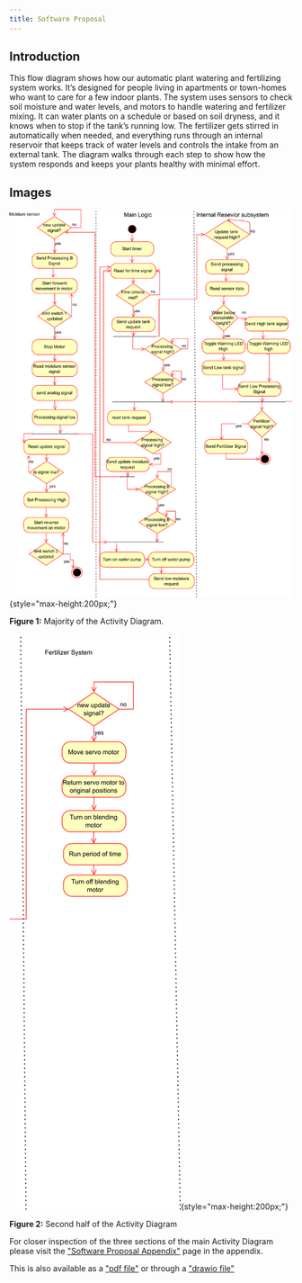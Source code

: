 ```yaml
---
title: Software Proposal
---
```


## Introduction

This flow diagram shows how our automatic plant watering and fertilizing system works. It’s designed for people living in apartments or town-homes who want to care for a few indoor plants. The system uses sensors to check soil moisture and water levels, and motors to handle watering and fertilizer mixing. It can water plants on a schedule or based on soil dryness, and it knows when to stop if the tank’s running low. The fertilizer gets stirred in automatically when needed, and everything runs through an internal reservoir that keeps track of water levels and controls the intake from an external tank. The diagram walks through each step to show how the system responds and keeps your plants healthy with minimal effort.

## Images

![bulk of Diagram](image/bulkSoftware.png){style="max-height:200px;"}

**Figure 1:** Majority of the Activity Diagram.

![secondary section](image/FertilizerSoftware.png){style="max-height:200px;"}

**Figure 2:** Second half of the Activity Diagram

For closer inspection of the three sections of the main Activity Diagram please visit the ["Software Proposal Appendix"](https://egr304-2025-f-102.github.io/Appendix/App-Software-prop/) page in the appendix.

This is also available as a ["pdf file"](image/Software_Proposal.pdf) or through a ["drawio file"](image/Software_Proposal.drawio)
<!--
## Research Question

* Bullet Point 1
* Bullet Point 2
* Bullet Point 3

## Images

![image caption](https://idealab.asu.edu/assets/images/research/jumper1.png)

![dead bug circuit](Image01.jpg){style width:"350" height:"300;"}
**Figure 2:** Early PCB working design

![showcase](ImageShowcase.png)
**Figure 3:** Innovation Showcase Spring '25, where the products were a STEM-themed display that demonstrates a single scientific/engineering concept with the intended user of K-12 students interested in learning about science, technology, engineering, or math.

## Results

1. Numbered Point 1
1. Numbered Point 2
1. Numbered Point 3

## Conclusions and Future Work

## External Links

[example link to idealab](https://idealab.asu.edu)

## Results

1. Numbered Point 1
1. Numbered Point 2
1. Numbered Point 3

## Conclusions and Future Work

## External Links

[example link to idealab](https://idealab.asu.edu)

## References

-->